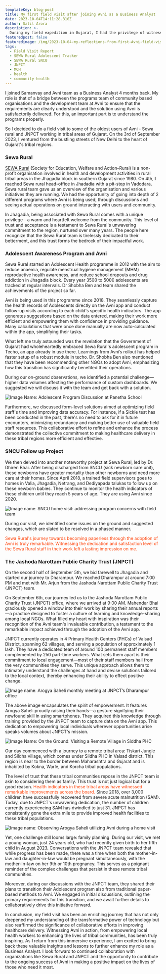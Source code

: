 ```yaml
---
templateKey: blog-post
title: My first field visit after joining Avni as a Business Analyst
date: 2023-10-04T14:11:28.310Z
author: Salil Arora
description: >-
  During my field expedition in Gujarat, I had the privilege of witnessing the grassroots activities where Avni is making a significant impact. Sewa Rural and Jashoda Narottam Public Charity Trust (JNPCT), both long-standing NGOs dedicated to serving the tribal communities of Gujarat, have harnessed the power of Avni to enhance their work. Join me on this journey as we delve into the tangible results and transformative potential of Avni in the heart of Gujarat's tribal regions.
featuredpost: false
featuredimage: /img/2023-10-04-my-reflections-from-first-Avni-field-visit-after-joining-as-ba/dharampur_arogya_saheli.jpg
tags:
  - Field Visit Report 
  - SEWA Rural Adolescent Tracker
  - SEWA Rural SNCU  
  - JNPCT
  - MCH
  - health
  - community-health
---
```

I joined Samanvay and Avni team as a Business Analyst 4 months back. My role is that of a bridge between the programs team of community based organisations and the development team at Avni to ensure that the requirements are clearly understood and the solution using Avni is satisfactorily delivered. For this, an important part is to understand the programs properly.

So I decided to do a field visit to some of the oldest users of Avni - Sewa rural and JNPCT working in tribal areas of Gujarat.  On the 3rd of September 2023, I ventured from the bustling streets of New Delhi to the heart of Gujarat's tribal regions. 

### Sewa Rural
<a href="http://https://sewarural.org/" target="_blank" rel="noopener noreferrer">SEWA Rural</a> (Society for Education, Welfare and Action–Rural) is a non-profit organisation involved in health and development activities in rural tribal areas in the Jhagadia block in southern Gujarat since 1980. On 4th, I reached Sewa rural head-office in Jhadadia with a pit-stop in Vadodara. Sewa rural team gave us an overview of the organisation and various initiatives they are running. We had the opportunity of going into depth of 2 different programs where Avni is being used, through discussions and seeing actual operations on ground interacting with users and community.

In Jhagadia, being associated with Sewa Rural comes with a unique privilege - a warm and heartfelt welcome from the community. This level of trust and acceptance is a testament to Sewa Rural's unwavering commitment to the region, nurtured over many years. The people here recognize that the Sewa Rural team is tirelessly dedicated to their betterment, and this trust forms the bedrock of their impactful work.  


### Adolescent Awareness Program and Avni
Sewa Rural started an Adolescent Health programme in 2012 with the aim to reduce anaemia, regulate menstrual hygiene management (MHM) reproductive health awareness, and reduce school dropouts and drug addiction in Jhagadia block. Every year 3500 to 5000 adolescents are tracked at regular intervals. Dr Shobha Ben and team shared the achievements of the project so far. 

Avni is being used in this programme since 2018. They seamlessly capture the health records of Adolescents directly on the Avni app and conduct follow-up visits according to each child's specific health indicators. The app generates suggestions based on the data entered, making their work more efficient and empowering them with confidence in providing guidance. Many calculations that were once done manually are now auto-calculated within the app, simplifying their tasks. 

What left me truly astounded was the revelation that the Government of Gujarat had wholeheartedly embraced Sewa Rural's adolescent program in Techo, an app already in use there. Learnings from Avni’s rollout has helped faster setup of a robust module in techo. Dr. Shobha Ben also mentioned that they have been recommending other NGOs to adopt Avni, emphasizing how this transition has significantly benefited their operations.


During our on-ground observations, we identified a potential challenge—higher data volumes affecting the performance of custom dashboards. We suggested we will discuss it with the team and get back with a solution.

![Image Name: Adolescent Program Discussion at Panetha School](/img/2023-10-04-my-reflections-from-first-Avni-field-visit-after-joining-as-ba/adolescent_program_discussion.jpeg)

Furthermore, we discussed form-level solutions aimed at optimizing field staff's time and improving data accuracy. For instance, if a Sickle test has been conducted in the past, there's no need to ask for it in future encounters, minimizing redundancy and making better use of valuable field staff resources. This collaborative effort to refine and enhance the process demonstrated the collective commitment to making healthcare delivery in these tribal regions more efficient and effective.

### SNCU Follow up Project
We then delved into another noteworthy project at Sewa Rural, led by Dr. Dhiren Bhai. After being discharged from SNCU (sick newborn care unit), these newborns have greater mortality than other newborns and need more care at their homes. Since April 2018, a trained field supervisors goes to homes in Valia, Jhagadia, Netrang, and Dediyapada talukas to follow up on these newborn babies. They continue to monitor the health indicators of these children until they reach 5 years of age. They are using Avni since 2020.

![Image name: SNCU home visit: addressing program concerns with field team](/img/2023-10-04-my-reflections-from-first-Avni-field-visit-after-joining-as-ba/SNCU_home_visit.jpeg)

During our visit, we identified some issues on the ground and suggested changes, which are slated to be resolved in a phased manner. 

<span style="color:#ff470f">Sewa Rural's journey towards becoming paperless through the adoption of Avni is truly remarkable. Witnessing the dedication and satisfaction level of the Sewa Rural staff in their work left a lasting impression on me.</span> 

### The Jashoda Narottam Public Charity Trust (JNPCT)
On the second half of September 5th, we bid farewell to Jhagadia and started our  journey to Dharampur. We reached Dharampur at around 7:00 PM and met with Mr. Arjun from the Jashoda Narottam Public Charity Trust (JNPCT) team. 

On September 6th, our journey led us to the Jashoda Narottam Public Charity Trust (JNPCT) office, where we arrived at 9:00 AM. Mahendar Bhai graciously opened a window into their work by sharing their annual reports—a practice designed to foster a culture of learning and knowledge-sharing among local NGOs. What filled my heart with inspiration was their recognition of the Avni team's invaluable contribution, a testament to the remarkable impact achieved through the adoption of the Avni app.

JNPCT currently operates in 4 Primary Health Centers (PHCs) of Valsad District, spanning 62 villages, and serving a population of approximately 1 lakh. They have a dedicated team of around 100 permanent staff members complemented by 250 part-time workers. What sets them apart is their commitment to local engagement—most of their staff members hail from the very communities they serve. This unique approach allows them to intimately understand the challenges at hand and devise solutions tailored to the local context, thereby enhancing their ability to effect positive change.

![Image name: Arogya Saheli monthly meeting at JNPCT’s Dharampur office](/img/2023-10-04-my-reflections-from-first-Avni-field-visit-after-joining-as-ba/dharampur_arogya_saheli.jpg)

The above image encapsulates the spirit of empowerment. It features Arogya Saheli proudly raising their hands—a gesture signifying their newfound skill in using smartphones. They acquired this knowledge through training provided by the JNPCT team to capture data on the Avni app. This dedication to empowering local individuals wherever opportunities arise speaks volumes about JNPCT's mission.

![Image Name: On the Ground: Visiting a Remote Village in Siddha PHC](/img/2023-10-04-my-reflections-from-first-Avni-field-visit-after-joining-as-ba/arogya_saheli_remote_village_visit.jpg)

Our day commenced with a journey to a remote tribal area: Tiskari Jungle and Sildha village, which comes under Sildha PHC in Valsad district. This region is near to the border between Maharashtra and Gujarat and is inhabited by Kokna, Warle, and Korcha tribal populations.

The level of trust that these tribal communities repose in the JNPCT team is akin to considering them as family. This trust is not just logical but for a good reason.<span style="color:#ff470f"> Health indicators in these tribal areas have witnessed remarkable improvements across the board.</span> Since 2018, over 3,000 children have successfully recovered from severe acute malnutrition (SAM). Today, due to JNPCT's unwavering dedication, the number of children currently experiencing SAM has dwindled to just 31. JNPCT has consistently gone the extra mile to provide improved health facilities to these tribal populations.

![Image name: Observing Arogya Saheli utilizing Avni during a home visit](/img/2023-10-04-my-reflections-from-first-Avni-field-visit-after-joining-as-ba/arogya_saheli_using_avni.jpg)

Yet, one challenge still looms large: family planning. During our visit, we met a young woman, just 24 years old, who had recently given birth to her fifth child in August 2023. Conversations with the JNPCT team revealed that while progress has been made, there was a time when both the mother-in-law and daughter-in-law would be pregnant simultaneously, with the mother-in-law on her 9th or 10th pregnancy. This serves as a poignant reminder of the complex challenges that persist in these remote tribal communities. 

Moreover, during our discussions with the JNPCT team, they shared their plans to transition their Adolescent program also from traditional paper-based methods to Avni. We engaged in initial discussions, outlining the primary requirements for this transition, and we await further details to collaboratively drive this initiative forward.

In conclusion, my field visit has been an enriching journey that has not only deepened my understanding of the transformative power of technology but also reaffirmed the significance of collaborative efforts in improving healthcare delivery. Witnessing Avni in action, from empowering local health workers to enhancing the lives of tribal communities, has been truly inspiring. As I return from this immersive experience, I am excited to bring back these valuable insights and lessons to further enhance my role as a Business Analyst. I look forward to continued collaboration with organizations like Sewa Rural and JNPCT and the opportunity to contribute to the ongoing success of Avni in making a positive impact on the lives of those who need it most.

